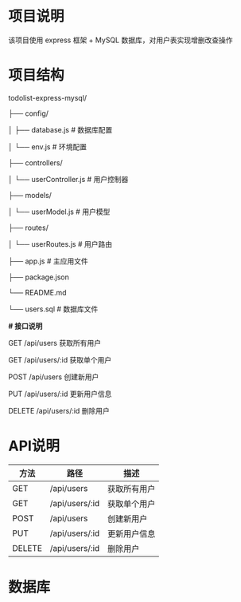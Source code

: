 # 项目说明

该项目使用 express 框架 + MySQL 数据库，对用户表实现增删改查操作

# 项目结构

todolist-express-mysql/

├── config/

│  ├── database.js             # 数据库配置

│  └── env.js                       # 环境配置

├── controllers/

│  └── userController.js   # 用户控制器

├── models/

│  └── userModel.js          # 用户模型

├── routes/

│  └── userRoutes.js        # 用户路由

├── app.js                         # 主应用文件

├── package.json

└── README.md

└── users.sql                  # 数据库文件

**# 接口说明**

GET   /api/users    获取所有用户

GET   /api/users/:id  获取单个用户

POST   /api/users    创建新用户

PUT   /api/users/:id  更新用户信息

DELETE  /api/users/:id  删除用户

# API说明

| 方法   | 路径           | 描述         |
| ------ | -------------- | ------------ |
| GET    | /api/users     | 获取所有用户 |
| GET    | /api/users/:id | 获取单个用户 |
| POST   | /api/users     | 创建新用户   |
| PUT    | /api/users/:id | 更新用户信息 |
| DELETE | /api/users/:id | 删除用户     |

# 数据库